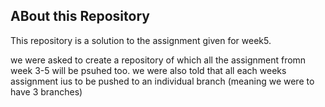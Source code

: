 ## ABout this Repository
This repository is a solution to the assignment given for week5.

we were asked to create a repository of which all the assignment fromn week 3-5 will be psuhed too. we were also told that all each weeks assignment ius to be pushed to an individual branch (meaning we were to have 3 branches)